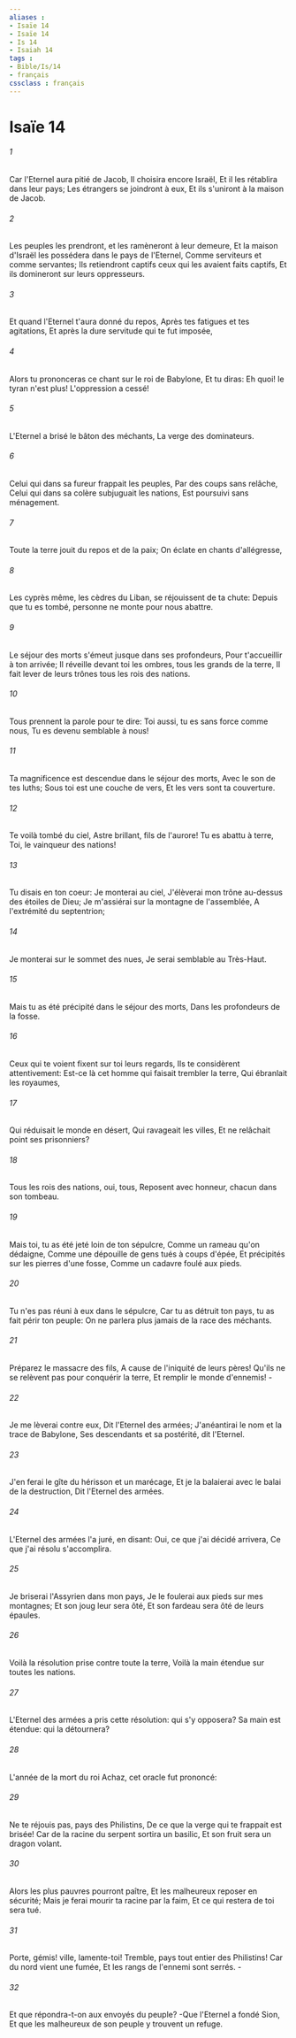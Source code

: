 ```yaml
---
aliases : 
- Isaïe 14
- Isaïe 14
- Is 14
- Isaiah 14
tags : 
- Bible/Is/14
- français
cssclass : français
---
```


# Isaïe 14

###### 1
Car l'Eternel aura pitié de Jacob, Il choisira encore Israël, Et il les rétablira dans leur pays; Les étrangers se joindront à eux, Et ils s'uniront à la maison de Jacob.
###### 2
Les peuples les prendront, et les ramèneront à leur demeure, Et la maison d'Israël les possédera dans le pays de l'Eternel, Comme serviteurs et comme servantes; Ils retiendront captifs ceux qui les avaient faits captifs, Et ils domineront sur leurs oppresseurs.
###### 3
Et quand l'Eternel t'aura donné du repos, Après tes fatigues et tes agitations, Et après la dure servitude qui te fut imposée,
###### 4
Alors tu prononceras ce chant sur le roi de Babylone, Et tu diras: Eh quoi! le tyran n'est plus! L'oppression a cessé!
###### 5
L'Eternel a brisé le bâton des méchants, La verge des dominateurs.
###### 6
Celui qui dans sa fureur frappait les peuples, Par des coups sans relâche, Celui qui dans sa colère subjuguait les nations, Est poursuivi sans ménagement.
###### 7
Toute la terre jouit du repos et de la paix; On éclate en chants d'allégresse,
###### 8
Les cyprès même, les cèdres du Liban, se réjouissent de ta chute: Depuis que tu es tombé, personne ne monte pour nous abattre.
###### 9
Le séjour des morts s'émeut jusque dans ses profondeurs, Pour t'accueillir à ton arrivée; Il réveille devant toi les ombres, tous les grands de la terre, Il fait lever de leurs trônes tous les rois des nations.
###### 10
Tous prennent la parole pour te dire: Toi aussi, tu es sans force comme nous, Tu es devenu semblable à nous!
###### 11
Ta magnificence est descendue dans le séjour des morts, Avec le son de tes luths; Sous toi est une couche de vers, Et les vers sont ta couverture.
###### 12
Te voilà tombé du ciel, Astre brillant, fils de l'aurore! Tu es abattu à terre, Toi, le vainqueur des nations!
###### 13
Tu disais en ton coeur: Je monterai au ciel, J'élèverai mon trône au-dessus des étoiles de Dieu; Je m'assiérai sur la montagne de l'assemblée, A l'extrémité du septentrion;
###### 14
Je monterai sur le sommet des nues, Je serai semblable au Très-Haut.
###### 15
Mais tu as été précipité dans le séjour des morts, Dans les profondeurs de la fosse.
###### 16
Ceux qui te voient fixent sur toi leurs regards, Ils te considèrent attentivement: Est-ce là cet homme qui faisait trembler la terre, Qui ébranlait les royaumes,
###### 17
Qui réduisait le monde en désert, Qui ravageait les villes, Et ne relâchait point ses prisonniers?
###### 18
Tous les rois des nations, oui, tous, Reposent avec honneur, chacun dans son tombeau.
###### 19
Mais toi, tu as été jeté loin de ton sépulcre, Comme un rameau qu'on dédaigne, Comme une dépouille de gens tués à coups d'épée, Et précipités sur les pierres d'une fosse, Comme un cadavre foulé aux pieds.
###### 20
Tu n'es pas réuni à eux dans le sépulcre, Car tu as détruit ton pays, tu as fait périr ton peuple: On ne parlera plus jamais de la race des méchants.
###### 21
Préparez le massacre des fils, A cause de l'iniquité de leurs pères! Qu'ils ne se relèvent pas pour conquérir la terre, Et remplir le monde d'ennemis! -
###### 22
Je me lèverai contre eux, Dit l'Eternel des armées; J'anéantirai le nom et la trace de Babylone, Ses descendants et sa postérité, dit l'Eternel.
###### 23
J'en ferai le gîte du hérisson et un marécage, Et je la balaierai avec le balai de la destruction, Dit l'Eternel des armées.
###### 24
L'Eternel des armées l'a juré, en disant: Oui, ce que j'ai décidé arrivera, Ce que j'ai résolu s'accomplira.
###### 25
Je briserai l'Assyrien dans mon pays, Je le foulerai aux pieds sur mes montagnes; Et son joug leur sera ôté, Et son fardeau sera ôté de leurs épaules.
###### 26
Voilà la résolution prise contre toute la terre, Voilà la main étendue sur toutes les nations.
###### 27
L'Eternel des armées a pris cette résolution: qui s'y opposera? Sa main est étendue: qui la détournera?
###### 28
L'année de la mort du roi Achaz, cet oracle fut prononcé:
###### 29
Ne te réjouis pas, pays des Philistins, De ce que la verge qui te frappait est brisée! Car de la racine du serpent sortira un basilic, Et son fruit sera un dragon volant.
###### 30
Alors les plus pauvres pourront paître, Et les malheureux reposer en sécurité; Mais je ferai mourir ta racine par la faim, Et ce qui restera de toi sera tué.
###### 31
Porte, gémis! ville, lamente-toi! Tremble, pays tout entier des Philistins! Car du nord vient une fumée, Et les rangs de l'ennemi sont serrés. -
###### 32
Et que répondra-t-on aux envoyés du peuple? -Que l'Eternel a fondé Sion, Et que les malheureux de son peuple y trouvent un refuge.
